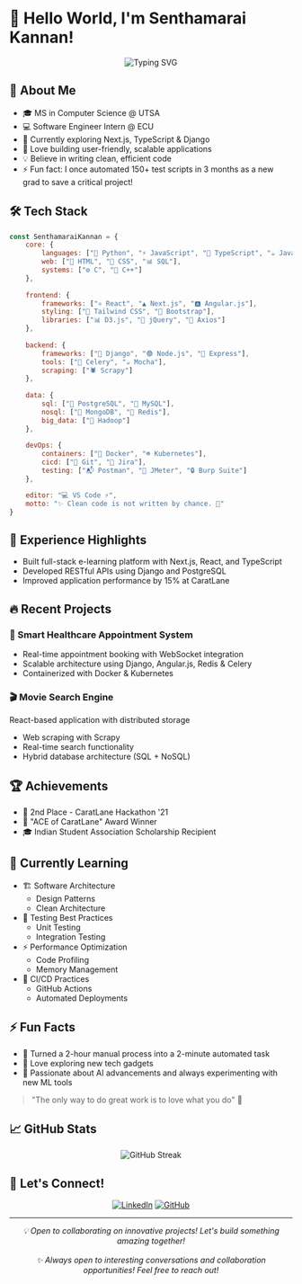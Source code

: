# 👋 Hello World, I'm Senthamarai Kannan! 

<div align="center">
  <img src="https://readme-typing-svg.herokuapp.com?font=Fira+Code&width=435&lines=Full+Stack+Developer+%7C+Problem+Solver+%7C;Tech+Enthusiast+%7C+Always+Learning" alt="Typing SVG" />
</div>

## 🚀 About Me

- 🎓 MS in Computer Science @ UTSA
- 💻 Software Engineer Intern @ ECU
- 🌱 Currently exploring Next.js, TypeScript & Django
- 🎯 Love building user-friendly, scalable applications
- 💡 Believe in writing clean, efficient code
- ⚡ Fun fact: I once automated 150+ test scripts in 3 months as a new grad to save a critical project!

## 🛠️ Tech Stack 

```javascript
const SenthamaraiKannan = {
    core: {
        languages: ["🐍 Python", "⚡ JavaScript", "💪 TypeScript", "☕ Java"],
        web: ["📄 HTML", "🎨 CSS", "📊 SQL"],
        systems: ["⚙️ C", "🔌 C++"]
    },
    
    frontend: {
        frameworks: ["⚛️ React", "▲ Next.js", "🅰️ Angular.js"],
        styling: ["🌊 Tailwind CSS", "🎯 Bootstrap"],
        libraries: ["📊 D3.js", "🎯 jQuery", "🔄 Axios"]
    },
    
    backend: {
        frameworks: ["🎯 Django", "🟢 Node.js", "🚂 Express"],
        tools: ["🥬 Celery", "☕ Mocha"],
        scraping: ["🕷️ Scrapy"]
    },
    
    data: {
        sql: ["🐘 PostgreSQL", "🐬 MySQL"],
        nosql: ["🍃 MongoDB", "🔴 Redis"],
        big_data: ["🐘 Hadoop"]
    },
    
    devOps: {
        containers: ["🐳 Docker", "☸️ Kubernetes"],
        cicd: ["🌿 Git", "🎯 Jira"],
        testing: ["📬 Postman", "🔨 JMeter", "🔒 Burp Suite"]
    },

    editor: "💻 VS Code ⚡",
    motto: "✨ Clean code is not written by chance. 🎯"
}
```

## 💼 Experience Highlights

- Built full-stack e-learning platform with Next.js, React, and TypeScript
- Developed RESTful APIs using Django and PostgreSQL
- Improved application performance by 15% at CaratLane

## 🔥 Recent Projects

### 🏥 Smart Healthcare Appointment System
- Real-time appointment booking with WebSocket integration
- Scalable architecture using Django, Angular.js, Redis & Celery
- Containerized with Docker & Kubernetes

### 🎬 Movie Search Engine
React-based application with distributed storage
- Web scraping with Scrapy
- Real-time search functionality
- Hybrid database architecture (SQL + NoSQL)

## 🏆 Achievements

- 🥈 2nd Place - CaratLane Hackathon '21
- 🌟 "ACE of CaratLane" Award Winner
- 🎓 Indian Student Association Scholarship Recipient

## 🌱 Currently Learning

- 🏗️ Software Architecture
  - Design Patterns
  - Clean Architecture
- 🧪 Testing Best Practices
  - Unit Testing
  - Integration Testing
- ⚡ Performance Optimization
  - Code Profiling
  - Memory Management
- 🔄 CI/CD Practices
  - GitHub Actions
  - Automated Deployments

## ⚡ Fun Facts
- 🌟 Turned a 2-hour manual process into a 2-minute automated task
- 🔧 Love exploring new tech gadgets
- 🤖 Passionate about AI advancements and always experimenting with new ML tools

> "The only way to do great work is to love what you do" 🚀

## 📈 GitHub Stats

<div align="center">
  <img src="https://github-readme-streak-stats.herokuapp.com/?user=SenthamaraiKannan-Dhanavel&theme=dark" alt="GitHub Streak"/>
</div>

## 🤝 Let's Connect!

<div align="center">
  
[![LinkedIn](https://img.shields.io/badge/LinkedIn-0077B5?style=for-the-badge&logo=linkedin&logoColor=white)](https://www.linkedin.com/in/senthamarai-kannan-dhanavel)
[![GitHub](https://img.shields.io/badge/GitHub-100000?style=for-the-badge&logo=github&logoColor=white)](https://github.com/SenthamaraiKannan-Dhanavel)
  
</div>

---
<div align="center">
  <i>💡 Open to collaborating on innovative projects! Let's build something amazing together!</i>
  <br><br>
  <i>✨ Always open to interesting conversations and collaboration opportunities! Feel free to reach out!</i>
</div>
